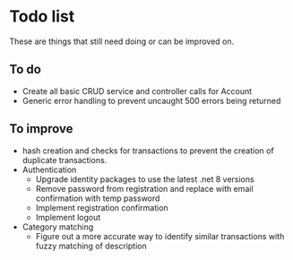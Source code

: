 # Todo list

These are things that still need doing or can be improved on.

## To do

- Create all basic CRUD service and controller calls for Account
- Generic error handling to prevent uncaught 500 errors being returned

## To improve

- hash creation and checks for transactions to prevent the creation of duplicate transactions.
- Authentication
  - Upgrade identity packages to use the latest .net 8 versions 
  - Remove password from registration and replace with email confirmation with temp password
  - Implement registration confirmation
  - Implement logout
- Category matching
  - Figure out a more accurate way to identify similar transactions with fuzzy matching of description
